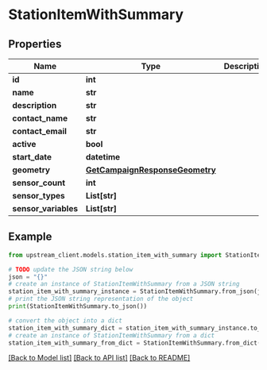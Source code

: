 # StationItemWithSummary


## Properties

Name | Type | Description | Notes
------------ | ------------- | ------------- | -------------
**id** | **int** |  | 
**name** | **str** |  | 
**description** | **str** |  | [optional] 
**contact_name** | **str** |  | [optional] 
**contact_email** | **str** |  | [optional] 
**active** | **bool** |  | [optional] 
**start_date** | **datetime** |  | [optional] 
**geometry** | [**GetCampaignResponseGeometry**](GetCampaignResponseGeometry.md) |  | [optional] 
**sensor_count** | **int** |  | 
**sensor_types** | **List[str]** |  | 
**sensor_variables** | **List[str]** |  | 

## Example

```python
from upstream_client.models.station_item_with_summary import StationItemWithSummary

# TODO update the JSON string below
json = "{}"
# create an instance of StationItemWithSummary from a JSON string
station_item_with_summary_instance = StationItemWithSummary.from_json(json)
# print the JSON string representation of the object
print(StationItemWithSummary.to_json())

# convert the object into a dict
station_item_with_summary_dict = station_item_with_summary_instance.to_dict()
# create an instance of StationItemWithSummary from a dict
station_item_with_summary_from_dict = StationItemWithSummary.from_dict(station_item_with_summary_dict)
```
[[Back to Model list]](../README.md#documentation-for-models) [[Back to API list]](../README.md#documentation-for-api-endpoints) [[Back to README]](../README.md)



